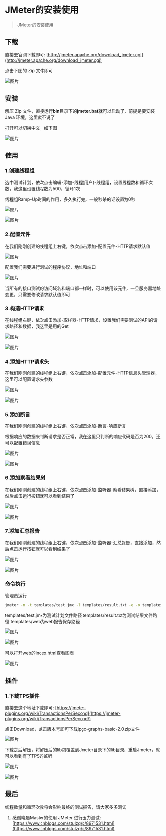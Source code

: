 # JMeter的安装使用

> JMeter的安装使用

## 下载

直接去官网下载即可: [http://jmeter.apache.org/download_jmeter.cgi](http://jmeter.apache.org/download_jmeter.cgi)

点击下图的 Zip 文件即可

![图片](https://cdn.jsdelivr.net/gh/wliduo/CDN@master/2019/11/20191114001.png)

## 安装

解压 Zip 文件，直接运行**bin**目录下的**jmeter.bat**就可以启动了，前提是要安装 Java 环境，这里就不说了

打开可以切换中文，如下图

![图片](https://cdn.jsdelivr.net/gh/wliduo/CDN@master/2019/11/20191114002.png)

## 使用

### 1.创建线程组

选中测试计划，依次点击编辑-添加-线程(用户)-线程组，设置线程数和循环次数，我这里设置线程数为500，循环1次

线程组Ramp-Up时间的作用，多久执行完，一般秒杀的话设置为0秒

![图片](https://cdn.jsdelivr.net/gh/wliduo/CDN@master/2019/11/20191114003.png)

![图片](https://cdn.jsdelivr.net/gh/wliduo/CDN@master/2019/11/20191114004.png)

### 2.配置元件

在我们刚刚创建的线程组上右键，依次点击添加-配置元件-HTTP请求默认值

![图片](https://cdn.jsdelivr.net/gh/wliduo/CDN@master/2019/11/20191114005.png)

配置我们需要进行测试的程序协议，地址和端口

![图片](https://cdn.jsdelivr.net/gh/wliduo/CDN@master/2019/11/20191114006.png)

当所有的接口测试的访问域名和端口都一样时，可以使用该元件，一旦服务器地址变更，只需要修改请求默认值即可

### 3.构造HTTP请求

在线程组右键，依次点击添加-取样器-HTTP请求，设置我们需要测试的API的请求路径和数据，我这里是用的Get

![图片](https://cdn.jsdelivr.net/gh/wliduo/CDN@master/2019/11/20191114007.png)

![图片](https://cdn.jsdelivr.net/gh/wliduo/CDN@master/2019/11/20191114008.png)

### 4.添加HTTP请求头

在我们刚刚创建的线程组上右键，依次点击添加-配置元件-HTTP信息头管理器，这里可以配置请求头参数

![图片](https://cdn.jsdelivr.net/gh/wliduo/CDN@master/2019/11/20191114009.png)

![图片](https://cdn.jsdelivr.net/gh/wliduo/CDN@master/2019/11/20191114010.png)

### 5.添加断言

在我们刚刚创建的线程组上右键，依次点击添加-断言-响应断言

根据响应的数据来判断请求是否正常，我在这里只判断的响应代码是否为200，还可以配置错误信息

![图片](https://cdn.jsdelivr.net/gh/wliduo/CDN@master/2019/11/20191114011.png)

![图片](https://cdn.jsdelivr.net/gh/wliduo/CDN@master/2019/11/20191114012.png)

### 6.添加察看结果树

在我们刚刚创建的线程组上右键，依次点击添加-监听器-察看结果树，直接添加，然后点击运行按钮就可以看到结果了

![图片](https://cdn.jsdelivr.net/gh/wliduo/CDN@master/2019/11/20191114013.png)

![图片](https://cdn.jsdelivr.net/gh/wliduo/CDN@master/2019/11/20191114014.png)

### 7.添加汇总报告

在我们刚刚创建的线程组上右键，依次点击添加-监听器-汇总报告，直接添加，然后点击运行按钮就可以看到结果了

![图片](https://cdn.jsdelivr.net/gh/wliduo/CDN@master/2019/11/20191114015.png)

![图片](https://cdn.jsdelivr.net/gh/wliduo/CDN@master/2019/11/20191114016.png)

### 命令执行

管理员运行

```bash
jmeter -n -t templates/test.jmx -l templates/result.txt -e -o templates/web
```

templates/test.jmx为测试计划文件路径
templates/result.txt为测试结果文件路径
templates/web为web报告保存路径

![图片](https://cdn.jsdelivr.net/gh/wliduo/CDN@master/2019/11/20191114017.png)

![图片](https://cdn.jsdelivr.net/gh/wliduo/CDN@master/2019/11/20191114018.png)

可以打开web的index.html查看图表

![图片](https://cdn.jsdelivr.net/gh/wliduo/CDN@master/2019/11/20191114019.png)

## 插件

### 1.下载TPS插件

直接去这个地址下载即可: [https://jmeter-plugins.org/wiki/TransactionsPerSecond](https://jmeter-plugins.org/wiki/TransactionsPerSecond/)

点击Download，点击版本号即可下载jpgc-graphs-basic-2.0.zip文件

![图片](https://cdn.jsdelivr.net/gh/wliduo/CDN@master/2019/11/20191114020.png)

下载之后解压，将解压后的lib包覆盖到Jmeter目录下的lib目录，重启Jmeter，就可以看到有了TPS的监听

![图片](https://cdn.jsdelivr.net/gh/wliduo/CDN@master/2019/11/20191114021.png)

![图片](https://cdn.jsdelivr.net/gh/wliduo/CDN@master/2019/11/20191114022.png)

## 最后

线程数量和循环次数将会影响最终的测试报告，请大家多多测试

1. 感谢晓晨Master的使用 JMeter 进行压力测试: [https://www.cnblogs.com/stulzq/p/8971531.html](https://www.cnblogs.com/stulzq/p/8971531.html)